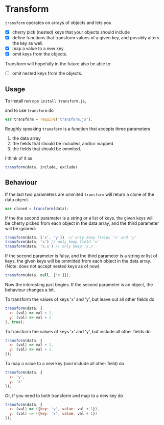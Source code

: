 # Transform

`transform` operates on arrays of objects and lets you
- [x] cherry pick (nested) keys that your objects should include
- [x] define functions that transform values of a given key, and possibly alters the key as well.
- [x] map a value to a new key
- [x] omit keys from the objects.

Transform will hopefully in the future also be able to:
- [ ] omit nested keys from the objects.

## Usage
To install run
```npm install transform.js```,

and to use `transform` do

```js
var transform = require('transform.js');
```

Roughly speaking `transform` is a function that accepts three parameters

1. the data array
2. the fields that should be included, and/or mapped
3. the fields that should be ommited. 

I think of it as 
```js
transform(data, include, exclude)
```

## Behaviour

If the last two parameters are ommited `transform` will return a clone of the data object.
```js
var cloned = transform(data);
```

If the the second parameter is a string or a list of keys, the given keys will be cherry picked from each object in the data array,
and the third parameter will be ignored:
```js
transform(data, ['x', 'y'])  // only keep fields 'x' and 'y'
transform(data, 'x') // only keep field 'x'
transform(data, 'x.x') // only keep 'x.x'
```

If the second parameter is falsy, and the third parameter is a string or list of keys, the given keys will be ommitted from each object in the data array. (Note: does not accept nested keys as of now)
```js
transform(data, null, ['x']]);
```

Now the interesting part begins. If the second parameter is an object, the behaviour changes a bit.

To transform the values of keys 'x' and 'y', but leave out all other fields do

```js
transform(data, {
  x: (val) => val + 1, 
  y: (val) => val + 1
}, true);
```

To transform the values of keys 'x' and 'y', but include all other fields do
```js
transform(data, {
  x: (val) => val + 1, 
  y: (val) => val + 1
});
```

To map a value to a new key (and include all other field) do
```js
transform(data, {
  x: 'y',
  y: 'x'
});
```
Or, if you need to both transform and map to a new key do
```js
transform(data, {
  x: (val) => ({key: 'y', value: val + 1}),
  y: (val) => ({key: 'x', value: val + 1})
});
```




